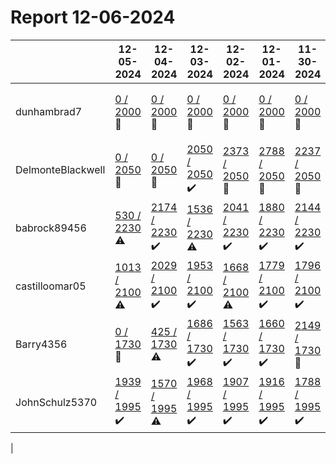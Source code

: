 # Report 12-06-2024
| | 12-05-2024 | 12-04-2024 | 12-03-2024 | 12-02-2024 | 12-01-2024 | 11-30-2024 | 11-29-2024 |
| --- | --- | --- | --- | --- | --- | --- | --- |
| dunhambrad7 | [0 / 2000](https://www.myfitnesspal.com/food/diary/dunhambrad7?date=2024-12-05) :no_entry_sign: | [0 / 2000](https://www.myfitnesspal.com/food/diary/dunhambrad7?date=2024-12-04) :no_entry_sign: | [0 / 2000](https://www.myfitnesspal.com/food/diary/dunhambrad7?date=2024-12-03) :no_entry_sign: | [0 / 2000](https://www.myfitnesspal.com/food/diary/dunhambrad7?date=2024-12-02) :no_entry_sign: | [0 / 2000](https://www.myfitnesspal.com/food/diary/dunhambrad7?date=2024-12-01) :no_entry_sign: | [0 / 2000](https://www.myfitnesspal.com/food/diary/dunhambrad7?date=2024-11-30) :no_entry_sign: | [1940 / 2000](https://www.myfitnesspal.com/food/diary/dunhambrad7?date=2024-11-29) :heavy_check_mark: |
| DelmonteBlackwell | [0 / 2050](https://www.myfitnesspal.com/food/diary/DelmonteBlackwell?date=2024-12-05) :no_entry_sign: | [0 / 2050](https://www.myfitnesspal.com/food/diary/DelmonteBlackwell?date=2024-12-04) :no_entry_sign: | [2050 / 2050](https://www.myfitnesspal.com/food/diary/DelmonteBlackwell?date=2024-12-03) :heavy_check_mark: | [2373 / 2050](https://www.myfitnesspal.com/food/diary/DelmonteBlackwell?date=2024-12-02) :no_entry_sign: | [2788 / 2050](https://www.myfitnesspal.com/food/diary/DelmonteBlackwell?date=2024-12-01) :no_entry_sign: | [2237 / 2050](https://www.myfitnesspal.com/food/diary/DelmonteBlackwell?date=2024-11-30) :no_entry_sign: | [2261 / 2050](https://www.myfitnesspal.com/food/diary/DelmonteBlackwell?date=2024-11-29) :no_entry_sign: |
| babrock89456 | [530 / 2230](https://www.myfitnesspal.com/food/diary/babrock89456?date=2024-12-05) :warning: | [2174 / 2230](https://www.myfitnesspal.com/food/diary/babrock89456?date=2024-12-04) :heavy_check_mark: | [1536 / 2230](https://www.myfitnesspal.com/food/diary/babrock89456?date=2024-12-03) :warning: | [2041 / 2230](https://www.myfitnesspal.com/food/diary/babrock89456?date=2024-12-02) :heavy_check_mark: | [1880 / 2230](https://www.myfitnesspal.com/food/diary/babrock89456?date=2024-12-01) :heavy_check_mark: | [2144 / 2230](https://www.myfitnesspal.com/food/diary/babrock89456?date=2024-11-30) :heavy_check_mark: | [1858 / 2230](https://www.myfitnesspal.com/food/diary/babrock89456?date=2024-11-29) :heavy_check_mark: |
| castilloomar05 | [1013 / 2100](https://www.myfitnesspal.com/food/diary/castilloomar05?date=2024-12-05) :warning: | [2029 / 2100](https://www.myfitnesspal.com/food/diary/castilloomar05?date=2024-12-04) :heavy_check_mark: | [1953 / 2100](https://www.myfitnesspal.com/food/diary/castilloomar05?date=2024-12-03) :heavy_check_mark: | [1668 / 2100](https://www.myfitnesspal.com/food/diary/castilloomar05?date=2024-12-02) :warning: | [1779 / 2100](https://www.myfitnesspal.com/food/diary/castilloomar05?date=2024-12-01) :heavy_check_mark: | [1796 / 2100](https://www.myfitnesspal.com/food/diary/castilloomar05?date=2024-11-30) :heavy_check_mark: | [0 / 2100](https://www.myfitnesspal.com/food/diary/castilloomar05?date=2024-11-29) :no_entry_sign: |
| Barry4356 | [0 / 1730](https://www.myfitnesspal.com/food/diary/Barry4356?date=2024-12-05) :no_entry_sign: | [425 / 1730](https://www.myfitnesspal.com/food/diary/Barry4356?date=2024-12-04) :warning: | [1686 / 1730](https://www.myfitnesspal.com/food/diary/Barry4356?date=2024-12-03) :heavy_check_mark: | [1563 / 1730](https://www.myfitnesspal.com/food/diary/Barry4356?date=2024-12-02) :heavy_check_mark: | [1660 / 1730](https://www.myfitnesspal.com/food/diary/Barry4356?date=2024-12-01) :heavy_check_mark: | [2149 / 1730](https://www.myfitnesspal.com/food/diary/Barry4356?date=2024-11-30) :no_entry_sign: | [2348 / 1730](https://www.myfitnesspal.com/food/diary/Barry4356?date=2024-11-29) :no_entry_sign: |
| JohnSchulz5370 | [1939 / 1995](https://www.myfitnesspal.com/food/diary/JohnSchulz5370?date=2024-12-05) :heavy_check_mark: | [1570 / 1995](https://www.myfitnesspal.com/food/diary/JohnSchulz5370?date=2024-12-04) :warning: | [1968 / 1995](https://www.myfitnesspal.com/food/diary/JohnSchulz5370?date=2024-12-03) :heavy_check_mark: | [1907 / 1995](https://www.myfitnesspal.com/food/diary/JohnSchulz5370?date=2024-12-02) :heavy_check_mark: | [1916 / 1995](https://www.myfitnesspal.com/food/diary/JohnSchulz5370?date=2024-12-01) :heavy_check_mark: | [1788 / 1995](https://www.myfitnesspal.com/food/diary/JohnSchulz5370?date=2024-11-30) :heavy_check_mark: | [1990 / 1995](https://www.myfitnesspal.com/food/diary/JohnSchulz5370?date=2024-11-29) :heavy_check_mark: |
|